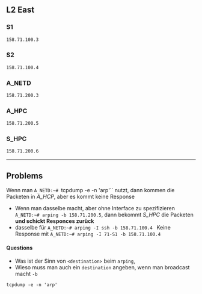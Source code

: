 ## L2 East 
### S1
 ```txt
158.71.100.3 
```
### S2
```txt
158.71.100.4
```

### A_NETD
```txt 
158.71.200.3
```

### A_HPC
```txt
158.71.200.5
```

### S_HPC
```txt
158.71.200.6
```


--- 
## Problems 
Wenn man `A_NETD:~# `tcpdump -e -n 'arp'`` nutzt, dann kommen die Packeten in *A_HCP*, aber es kommt keine Response
- Wenn man dasselbe macht, aber ohne Interface zu spezifizieren `A_NETD:~# arping -b 158.71.200.5`, dann bekommt *S_HPC* die Packeten **und schickt Responces zurück**
- dasselbe für `A_NETD:~# arping -I ssh -b 158.71.100.4 `
Keine Response mit `A_NETD:~# arping -I 71-S1 -b 158.71.100.4 `

#### Questions 
- Was ist der Sinn von `<destination>` beim `arping`, 
- Wieso muss man auch ein `destination` angeben, wenn man broadcast macht `-b`

```txt
tcpdump -e -n 'arp'
```
